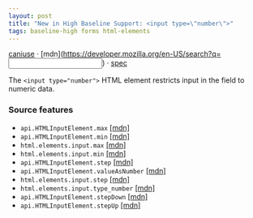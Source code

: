 ```yaml
---
layout: post
title: "New in High Baseline Support: <input type=\"number\">"
tags: baseline-high forms html-elements
---
```


[caniuse](https://caniuse.com/?search=input-number) · [mdn](https://developer.mozilla.org/en-US/search?q=<input type="number">) · [spec](https://html.spec.whatwg.org/multipage/input.html#number-state-(type=number))

The `<input type="number">` HTML element restricts input in the field to numeric data.

### Source features

- ``api.HTMLInputElement.max`` [[mdn]](https://developer.mozilla.org/en-US/search?q=api.HTMLInputElement.max)
- ``api.HTMLInputElement.min`` [[mdn]](https://developer.mozilla.org/en-US/search?q=api.HTMLInputElement.min)
- ``html.elements.input.max`` [[mdn]](https://developer.mozilla.org/en-US/search?q=html.elements.input.max)
- ``html.elements.input.min`` [[mdn]](https://developer.mozilla.org/en-US/search?q=html.elements.input.min)
- ``api.HTMLInputElement.step`` [[mdn]](https://developer.mozilla.org/en-US/search?q=api.HTMLInputElement.step)
- ``api.HTMLInputElement.valueAsNumber`` [[mdn]](https://developer.mozilla.org/en-US/search?q=api.HTMLInputElement.valueAsNumber)
- ``html.elements.input.step`` [[mdn]](https://developer.mozilla.org/en-US/search?q=html.elements.input.step)
- ``html.elements.input.type_number`` [[mdn]](https://developer.mozilla.org/en-US/search?q=html.elements.input.type_number)
- ``api.HTMLInputElement.stepDown`` [[mdn]](https://developer.mozilla.org/en-US/search?q=api.HTMLInputElement.stepDown)
- ``api.HTMLInputElement.stepUp`` [[mdn]](https://developer.mozilla.org/en-US/search?q=api.HTMLInputElement.stepUp)
